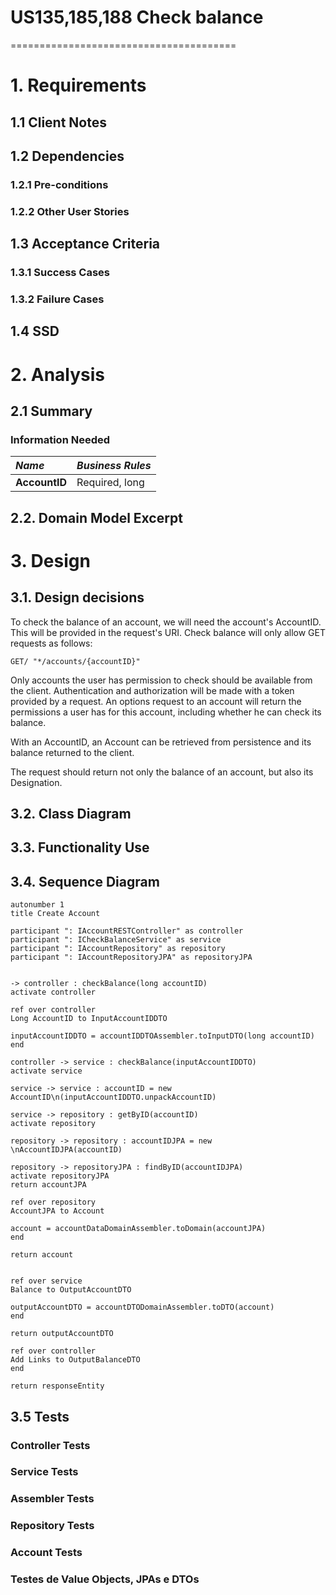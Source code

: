 # US135,185,188 Check balance
=======================================

# 1. Requirements

## 1.1 Client Notes


## 1.2 Dependencies

### 1.2.1 Pre-conditions

### 1.2.2 Other User Stories

## 1.3 Acceptance Criteria

### 1.3.1 Success Cases

### 1.3.2 Failure Cases

## 1.4 SSD

# 2. Analysis

## 2.1 Summary

### Information Needed

| **_Name_**         | **_Business Rules_**                                                                   |
| :-------------------------- | :------------------------------------------------------------------------------------- |
| **AccountID**                | Required, long            |


## 2.2. Domain Model Excerpt


# 3. Design

## 3.1. Design decisions

To check the balance of an account, we will need the account's AccountID. This will be provided in the request's URI. Check balance will only allow GET requests as follows:

```
GET/ "*/accounts/{accountID}"
```

Only accounts the user has permission to check should be available from the client. Authentication and authorization will be made with a token provided by a request. An options request to an account will return the permissions a user has for this account, including whether he can check its balance.

With an AccountID, an Account can be retrieved from persistence and its balance returned to the client.

The request should return not only the balance of an account, but also its Designation.

## 3.2. Class Diagram


## 3.3. Functionality Use


## 3.4. Sequence Diagram

```puml
autonumber 1
title Create Account

participant ": IAccountRESTController" as controller
participant ": ICheckBalanceService" as service
participant ": IAccountRepository" as repository
participant ": IAccountRepositoryJPA" as repositoryJPA


-> controller : checkBalance(long accountID)
activate controller

ref over controller
Long AccountID to InputAccountIDDTO

inputAccountIDDTO = accountIDDTOAssembler.toInputDTO(long accountID)
end

controller -> service : checkBalance(inputAccountIDDTO)
activate service

service -> service : accountID = new AccountID\n(inputAccountIDDTO.unpackAccountID)

service -> repository : getByID(accountID)
activate repository

repository -> repository : accountIDJPA = new \nAccountIDJPA(accountID)

repository -> repositoryJPA : findByID(accountIDJPA)
activate repositoryJPA
return accountJPA

ref over repository
AccountJPA to Account

account = accountDataDomainAssembler.toDomain(accountJPA)
end

return account


ref over service
Balance to OutputAccountDTO

outputAccountDTO = accountDTODomainAssembler.toDTO(account)
end

return outputAccountDTO

ref over controller
Add Links to OutputBalanceDTO
end

return responseEntity

```


## 3.5 Tests

### Controller Tests

### Service Tests


### Assembler Tests


### Repository Tests


### Account Tests


### Testes de Value Objects, JPAs e DTOs
  
    